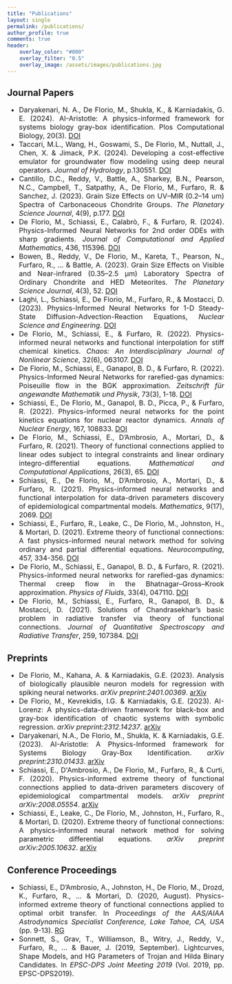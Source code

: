 ```yaml
---
title: "Publications"
layout: single
permalink: /publications/
author_profile: true
comments: true
header:
    overlay_color: "#000"
    overlay_filter: "0.5"
    overlay_image: /assets/images/publications.jpg
---
```

<div style="text-align: justify;"> 
<h2>
Journal Papers
</h2>
<font size="3">
<ul>
  <li>Daryakenari, N. A., De Florio, M., Shukla, K., & Karniadakis, G. E. (2024). AI-Aristotle: A physics-informed framework for systems biology gray-box identification. Plos Computational Biology, 20(3). <a href="https://doi.org/10.1371/journal.pcbi.1011916">DOI</a></li>
  <li>Taccari, M.L., Wang, H., Goswami, S., De Florio, M., Nuttall, J., Chen, X. & Jimack, P.K. (2024). Developing a cost-effective emulator for groundwater flow modeling using deep neural operators. <em>Journal of Hydrology</em>, p.130551. <a href="https://doi.org/10.1016/j.jhydrol.2023.130551">DOI</a></li>
  <li>Cantillo, D.C., Reddy, V., Battle, A., Sharkey, B.N., Pearson, N.C., Campbell, T., Satpathy, A., De Florio, M., Furfaro, R. & Sanchez, J. (2023). Grain Size Effects on UV–MIR (0.2–14 um) Spectra of Carbonaceous Chondrite Groups. <em>The Planetary Science Journal</em>, 4(9), p.177. <a href="http://dx.doi.org/10.3847/PSJ/acf298">DOI</a></li>
  <li>De Florio, M., Schiassi, E., Calabrò, F., & Furfaro, R. (2024). Physics-Informed Neural Networks for 2nd order ODEs with sharp gradients. <em>Journal of Computational and Applied Mathematics</em>, 436, 115396. <a href="https://doi.org/10.1016/j.cam.2023.115396">DOI</a></li>  
  <li>Bowen, B., Reddy, V., De Florio, M., Kareta, T., Pearson, N., Furfaro, R., ... & Battle, A. (2023). Grain Size Effects on Visible and Near-infrared (0.35–2.5 μm) Laboratory Spectra of Ordinary Chondrite and HED Meteorites. <em>The Planetary Science Journal</em>, 4(3), 52. <a href="https://doi.org/10.3847/PSJ/acb268">DOI</a></li>
  <li>Laghi, L., Schiassi, E., De Florio, M., Furfaro, R., & Mostacci, D. (2023). Physics-Informed Neural Networks for 1-D Steady-State Diffusion-Advection-Reaction Equations, <em>Nuclear Science and Engineering</em>. <a href="https://doi.org/10.1080/00295639.2022.2160604">DOI</a></li>  
  <li>De Florio, M., Schiassi, E., & Furfaro, R. (2022). Physics-informed neural networks and functional interpolation for stiff chemical kinetics. <em>Chaos: An Interdisciplinary Journal of Nonlinear Science</em>, 32(6), 063107. <a href="https://doi.org/10.1063/5.0086649">DOI</a></li>
  <li>De Florio, M., Schiassi, E., Ganapol, B. D., & Furfaro, R. (2022). Physics-Informed Neural Networks for rarefied-gas dynamics: Poiseuille flow in the BGK approximation. <em>Zeitschrift für angewandte Mathematik und Physik</em>, 73(3), 1-18. <a href="https://doi.org/10.1007/s00033-022-01767-z">DOI</a>  </li>
  <li>Schiassi, E., De Florio, M., Ganapol, B. D., Picca, P., & Furfaro, R. (2022). Physics-informed neural networks for the point kinetics equations for nuclear reactor dynamics. <em>Annals of Nuclear Energy</em>, 167, 108833. <a href="https://doi.org/10.1016/j.anucene.2021.108833">DOI</a>   </li>
  <li>De Florio, M., Schiassi, E., D’Ambrosio, A., Mortari, D., & Furfaro, R. (2021). Theory of functional connections applied to linear odes subject to integral constraints and linear ordinary integro-differential equations. <em>Mathematical and Computational Applications</em>, 26(3), 65. <a href="https://doi.org/10.3390/mca26030065">DOI</a>  </li>
  <li>Schiassi, E., De Florio, M., D’Ambrosio, A., Mortari, D., & Furfaro, R. (2021). Physics-informed neural networks and functional interpolation for data-driven parameters discovery of epidemiological compartmental models. <em>Mathematics</em>, 9(17), 2069. <a href="https://doi.org/10.3390/math9172069">DOI</a>   </li>
  <li>Schiassi, E., Furfaro, R., Leake, C., De Florio, M., Johnston, H., & Mortari, D. (2021). Extreme theory of functional connections: A fast physics-informed neural network method for solving ordinary and partial differential equations. <em>Neurocomputing</em>, 457, 334-356. <a href="https://doi.org/10.1016/j.neucom.2021.06.015">DOI</a>   </li>
  <li>De Florio, M., Schiassi, E., Ganapol, B. D., & Furfaro, R. (2021). Physics-informed neural networks for rarefied-gas dynamics: Thermal creep flow in the Bhatnagar–Gross–Krook approximation. <em>Physics of Fluids</em>, 33(4), 047110. <a href="https://doi.org/10.1063/5.0046181">DOI</a>   </li>
  <li>De Florio, M., Schiassi, E., Furfaro, R., Ganapol, B. D., & Mostacci, D. (2021). Solutions of Chandrasekhar’s basic problem in radiative transfer via theory of functional connections. <em>Journal of Quantitative Spectroscopy and Radiative Transfer</em>, 259, 107384. <a href="https://doi.org/10.1016/j.jqsrt.2020.107384">DOI</a>   </li>
</ul>
</font>

<h2>
Preprints
</h2>

<font size="3">
<ul>
  <li>De Florio, M., Kahana, A. & Karniadakis, G.E. (2023). Analysis of biologically plausible neuron models for regression with spiking neural networks. <em>arXiv preprint:2401.00369</em>. <a href="https://arxiv.org/abs/2401.00369">arXiv</a>  </li>        
  <li>De Florio, M., Kevrekidis, I.G. & Karniadakis, G.E. (2023). AI-Lorenz: A physics-data-driven framework for black-box and gray-box identification of chaotic systems with symbolic regression. <em>arXiv preprint:2312.14237</em>. <a href="https://arxiv.org/abs/2312.14237">arXiv</a>  </li>          
  <li>Daryakenari, N.A., De Florio, M., Shukla, K. & Karniadakis, G.E. (2023). AI-Aristotle: A Physics-Informed framework for Systems Biology Gray-Box Identification. <em>arXiv preprint:2310.01433</em>. <a href="https://arxiv.org/abs/2310.01433">arXiv</a>  </li>          
  <li>Schiassi, E., D'Ambrosio, A., De Florio, M., Furfaro, R., & Curti, F. (2020). Physics-informed extreme theory of functional connections applied to data-driven parameters discovery of epidemiological compartmental models. <em>arXiv preprint arXiv:2008.05554</em>. <a href="https://arxiv.org/abs/2008.05554">arXiv</a>  </li>
  <li>Schiassi, E., Leake, C., De Florio, M., Johnston, H., Furfaro, R., & Mortari, D. (2020). Extreme theory of functional connections: A physics-informed neural network method for solving parametric differential equations. <em>arXiv preprint arXiv:2005.10632</em>. <a href="https://arxiv.org/abs/2005.10632">arXiv</a>  </li>
</ul>
</font>

<h2>
Conference Proceedings
</h2>

<font size="3">
<ul>
  <li>Schiassi, E., D’Ambrosio, A., Johnston, H., De Florio, M., Drozd, K., Furfaro, R., ... & Mortari, D. (2020, August). Physics-informed extreme theory of functional connections applied to optimal orbit transfer. In <em>Proceedings of the AAS/AIAA Astrodynamics Specialist Conference, Lake Tahoe, CA, USA</em> (pp. 9-13). <a href="https://www.researchgate.net/publication/343627850_Physics-Informed_Extreme_Theory_of_Functional_Connections_Applied_to_Optimal_Orbit_Transfer">RG</a>   </li>
  <li>Sonnett, S., Grav, T., Williamson, B., Witry, J., Reddy, V., Furfaro, R., ... & Bauer, J. (2019, September). Lightcurves, Shape Models, and HG Parameters of Trojan and Hilda Binary Candidates. In <em>EPSC-DPS Joint Meeting 2019</em> (Vol. 2019, pp. EPSC-DPS2019). </li>
</ul>
</font>
</div>
